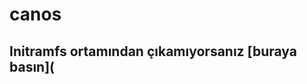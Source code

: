 # canos

## Initramfs ortamından çıkamıyorsanız [buraya basın]([](https://github.com/d4s1337/canos/blob/repo.daskolik.git/initramfs.md)
